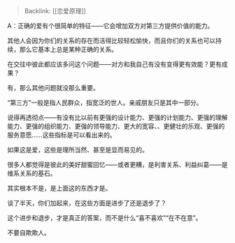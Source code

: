 > Backlink: [[恋爱原理]]

A：正确的爱有个很简单的特征——它会增加双方对第三方提供价值的能力。

其他人会因为你们的关系的存在而活得比较轻松愉快，而且你们的关系也可以持续，那么它基本上总是某种正确的关系。

在交往中彼此都应该多问这个问题——对方和我自己有没有变得更有效能？更有成果？

有，那么其他问题就没那么重要。

“第三方”一般是指人民群众，指宽泛的世人。亲戚朋友只是其中一部分。

说得再透彻点——有没有比以前有更强的设计能力、更强的计划能力、更强的理解能力、更强的组织能力、更强的领导能力、更大的宽容、、更健壮的乐观、更强的服务意愿……这些指标是可以看出来的。

如果这是爱，这些是理所当然、甚至是显而易见的。

很多人都觉得是彼此的美好甜蜜回忆——或者更糟，是利害关系、利益纠葛——是维系关系的基石。

其实根本不是，是上面这的东西才是。

谈了半天，你们加起来，在这些方面是进步了还是退步了？

这个进步和退步，才是真正的答案，而不是什么“喜不喜欢”“在不在意”。

不要自欺欺人。
